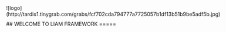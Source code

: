 <div style="float:left;margin:0 10px 10px 0" markdown="1">
    ![logo](http://tardis1.tinygrab.com/grabs/fcf702cda794777a7725057b1df13b51b9be5adf5b.jpg)
</div>
## WELCOME TO LIAM FRAMEWORK
=====
